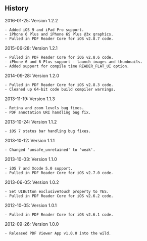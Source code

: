 
## History

2016-01-25: Version 1.2.2

	- Added iOS 9 and iPad Pro support.
	- iPhone 6 Plus and iPhone 6S Plus @3x graphics.
	- Pulled in PDF Reader Core for iOS v2.8.7 code.

2015-06-28: Version 1.2.1

	- Pulled in PDF Reader Core for iOS v2.8.6 code.
	- iPhone 6 and 6 Plus support - launch images and thumbnails.
	- Added support for compile time READER_FLAT_UI option.

2014-09-28: Version 1.2.0

	- Pulled in PDF Reader Core for iOS v2.8.3 code.
	- Cleaned up 64-bit code build compiler warnings.

2013-11-19: Version 1.1.3

	- Retina and zoom levels bug fixes.
	- PDF annotation URI handling bug fix.

2013-10-24: Version 1.1.2

	- iOS 7 status bar handling bug fixes.

2013-10-12: Version 1.1.1

	- Changed 'unsafe_unretained' to 'weak'.

2013-10-03: Version 1.1.0

	- iOS 7 and Xcode 5.0 support.
	- Pulled in PDF Reader Core for iOS v2.7.0 code.

2013-06-05: Version 1.0.2

	- Set UIButton exclusiveTouch property to YES.
	- Pulled in PDF Reader Core for iOS v2.6.2 code.

2012-10-05: Version 1.0.1

	- Pulled in PDF Reader Core for iOS v2.6.1 code.

2012-09-26: Version 1.0.0

	- Released PDF Viewer App v1.0.0 into the wild.
